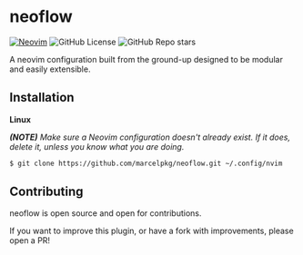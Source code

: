 # neoflow
[![Neovim](https://img.shields.io/badge/Neovim-57A143?logo=neovim&logoColor=fff)](#)
![GitHub License](https://img.shields.io/github/license/mpschorr/GenKore)
![GitHub Repo stars](https://img.shields.io/github/stars/marcelpkg/neoflow)

A neovim configuration built from the ground-up designed to be modular and easily extensible.

## Installation

**Linux**

***(NOTE)*** *Make sure a Neovim configuration doesn't already exist. If it does, delete it, unless you know what you are doing.*
```bash
$ git clone https://github.com/marcelpkg/neoflow.git ~/.config/nvim
```

## Contributing

neoflow is open source and open for contributions.

If you want to improve this plugin, or have a fork with improvements, please open a PR!

